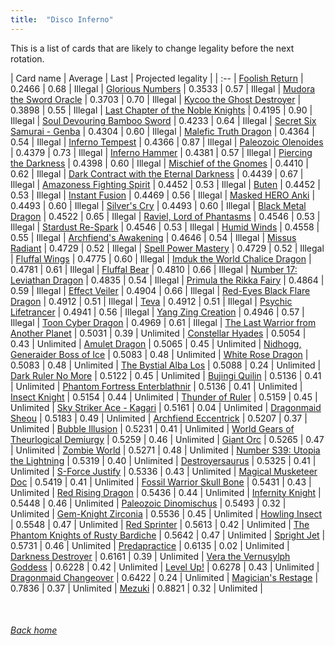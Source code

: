 ```yaml
---
title:  "Disco Inferno"
---
```


This is a list of cards that are likely to change legality before the next rotation.

| Card name | Average | Last | Projected legality |
| :-- |
[Foolish Return](https://db.ygoprodeck.com/card/?search=Foolish%20Return) | 0.2466 | 0.68 | Illegal |
[Glorious Numbers](https://db.ygoprodeck.com/card/?search=Glorious%20Numbers) | 0.3533 | 0.57 | Illegal |
[Mudora the Sword Oracle](https://db.ygoprodeck.com/card/?search=Mudora%20the%20Sword%20Oracle) | 0.3703 | 0.70 | Illegal |
[Kycoo the Ghost Destroyer](https://db.ygoprodeck.com/card/?search=Kycoo%20the%20Ghost%20Destroyer) | 0.3898 | 0.55 | Illegal |
[Last Chapter of the Noble Knights](https://db.ygoprodeck.com/card/?search=Last%20Chapter%20of%20the%20Noble%20Knights) | 0.4195 | 0.90 | Illegal |
[Soul Devouring Bamboo Sword](https://db.ygoprodeck.com/card/?search=Soul%20Devouring%20Bamboo%20Sword) | 0.4233 | 0.64 | Illegal |
[Secret Six Samurai - Genba](https://db.ygoprodeck.com/card/?search=Secret%20Six%20Samurai%20-%20Genba) | 0.4304 | 0.60 | Illegal |
[Malefic Truth Dragon](https://db.ygoprodeck.com/card/?search=Malefic%20Truth%20Dragon) | 0.4364 | 0.54 | Illegal |
[Inferno Tempest](https://db.ygoprodeck.com/card/?search=Inferno%20Tempest) | 0.4366 | 0.87 | Illegal |
[Paleozoic Olenoides](https://db.ygoprodeck.com/card/?search=Paleozoic%20Olenoides) | 0.4379 | 0.73 | Illegal |
[Inferno Hammer](https://db.ygoprodeck.com/card/?search=Inferno%20Hammer) | 0.4381 | 0.57 | Illegal |
[Piercing the Darkness](https://db.ygoprodeck.com/card/?search=Piercing%20the%20Darkness) | 0.4398 | 0.60 | Illegal |
[Mischief of the Gnomes](https://db.ygoprodeck.com/card/?search=Mischief%20of%20the%20Gnomes) | 0.4410 | 0.62 | Illegal |
[Dark Contract with the Eternal Darkness](https://db.ygoprodeck.com/card/?search=Dark%20Contract%20with%20the%20Eternal%20Darkness) | 0.4439 | 0.67 | Illegal |
[Amazoness Fighting Spirit](https://db.ygoprodeck.com/card/?search=Amazoness%20Fighting%20Spirit) | 0.4452 | 0.53 | Illegal |
[Buten](https://db.ygoprodeck.com/card/?search=Buten) | 0.4452 | 0.53 | Illegal |
[Instant Fusion](https://db.ygoprodeck.com/card/?search=Instant%20Fusion) | 0.4469 | 0.56 | Illegal |
[Masked HERO Anki](https://db.ygoprodeck.com/card/?search=Masked%20HERO%20Anki) | 0.4493 | 0.60 | Illegal |
[Silver's Cry](https://db.ygoprodeck.com/card/?search=Silver's%20Cry) | 0.4493 | 0.60 | Illegal |
[Black Metal Dragon](https://db.ygoprodeck.com/card/?search=Black%20Metal%20Dragon) | 0.4522 | 0.65 | Illegal |
[Raviel, Lord of Phantasms](https://db.ygoprodeck.com/card/?search=Raviel,%20Lord%20of%20Phantasms) | 0.4546 | 0.53 | Illegal |
[Stardust Re-Spark](https://db.ygoprodeck.com/card/?search=Stardust%20Re-Spark) | 0.4546 | 0.53 | Illegal |
[Humid Winds](https://db.ygoprodeck.com/card/?search=Humid%20Winds) | 0.4558 | 0.55 | Illegal |
[Archfiend's Awakening](https://db.ygoprodeck.com/card/?search=Archfiend's%20Awakening) | 0.4646 | 0.54 | Illegal |
[Missus Radiant](https://db.ygoprodeck.com/card/?search=Missus%20Radiant) | 0.4729 | 0.52 | Illegal |
[Spell Power Mastery](https://db.ygoprodeck.com/card/?search=Spell%20Power%20Mastery) | 0.4729 | 0.52 | Illegal |
[Fluffal Wings](https://db.ygoprodeck.com/card/?search=Fluffal%20Wings) | 0.4775 | 0.60 | Illegal |
[Imduk the World Chalice Dragon](https://db.ygoprodeck.com/card/?search=Imduk%20the%20World%20Chalice%20Dragon) | 0.4781 | 0.61 | Illegal |
[Fluffal Bear](https://db.ygoprodeck.com/card/?search=Fluffal%20Bear) | 0.4810 | 0.66 | Illegal |
[Number 17: Leviathan Dragon](https://db.ygoprodeck.com/card/?search=Number%2017:%20Leviathan%20Dragon) | 0.4835 | 0.54 | Illegal |
[Primula the Rikka Fairy](https://db.ygoprodeck.com/card/?search=Primula%20the%20Rikka%20Fairy) | 0.4864 | 0.59 | Illegal |
[Effect Veiler](https://db.ygoprodeck.com/card/?search=Effect%20Veiler) | 0.4904 | 0.66 | Illegal |
[Red-Eyes Black Flare Dragon](https://db.ygoprodeck.com/card/?search=Red-Eyes%20Black%20Flare%20Dragon) | 0.4912 | 0.51 | Illegal |
[Teva](https://db.ygoprodeck.com/card/?search=Teva) | 0.4912 | 0.51 | Illegal |
[Psychic Lifetrancer](https://db.ygoprodeck.com/card/?search=Psychic%20Lifetrancer) | 0.4941 | 0.56 | Illegal |
[Yang Zing Creation](https://db.ygoprodeck.com/card/?search=Yang%20Zing%20Creation) | 0.4946 | 0.57 | Illegal |
[Toon Cyber Dragon](https://db.ygoprodeck.com/card/?search=Toon%20Cyber%20Dragon) | 0.4969 | 0.61 | Illegal |
[The Last Warrior from Another Planet](https://db.ygoprodeck.com/card/?search=The%20Last%20Warrior%20from%20Another%20Planet) | 0.5031 | 0.39 | Unlimited |
[Constellar Hyades](https://db.ygoprodeck.com/card/?search=Constellar%20Hyades) | 0.5054 | 0.43 | Unlimited |
[Amulet Dragon](https://db.ygoprodeck.com/card/?search=Amulet%20Dragon) | 0.5065 | 0.45 | Unlimited |
[Nidhogg, Generaider Boss of Ice](https://db.ygoprodeck.com/card/?search=Nidhogg,%20Generaider%20Boss%20of%20Ice) | 0.5083 | 0.48 | Unlimited |
[White Rose Dragon](https://db.ygoprodeck.com/card/?search=White%20Rose%20Dragon) | 0.5083 | 0.48 | Unlimited |
[The Bystial Alba Los](https://db.ygoprodeck.com/card/?search=The%20Bystial%20Alba%20Los) | 0.5088 | 0.24 | Unlimited |
[Dark Ruler No More](https://db.ygoprodeck.com/card/?search=Dark%20Ruler%20No%20More) | 0.5122 | 0.45 | Unlimited |
[Bujingi Quilin](https://db.ygoprodeck.com/card/?search=Bujingi%20Quilin) | 0.5136 | 0.41 | Unlimited |
[Phantom Fortress Enterblathnir](https://db.ygoprodeck.com/card/?search=Phantom%20Fortress%20Enterblathnir) | 0.5136 | 0.41 | Unlimited |
[Insect Knight](https://db.ygoprodeck.com/card/?search=Insect%20Knight) | 0.5154 | 0.44 | Unlimited |
[Thunder of Ruler](https://db.ygoprodeck.com/card/?search=Thunder%20of%20Ruler) | 0.5159 | 0.45 | Unlimited |
[Sky Striker Ace - Kagari](https://db.ygoprodeck.com/card/?search=Sky%20Striker%20Ace%20-%20Kagari) | 0.5161 | 0.04 | Unlimited |
[Dragonmaid Sheou](https://db.ygoprodeck.com/card/?search=Dragonmaid%20Sheou) | 0.5183 | 0.49 | Unlimited |
[Archfiend Eccentrick](https://db.ygoprodeck.com/card/?search=Archfiend%20Eccentrick) | 0.5207 | 0.37 | Unlimited |
[Bubble Illusion](https://db.ygoprodeck.com/card/?search=Bubble%20Illusion) | 0.5231 | 0.41 | Unlimited |
[World Gears of Theurlogical Demiurgy](https://db.ygoprodeck.com/card/?search=World%20Gears%20of%20Theurlogical%20Demiurgy) | 0.5259 | 0.46 | Unlimited |
[Giant Orc](https://db.ygoprodeck.com/card/?search=Giant%20Orc) | 0.5265 | 0.47 | Unlimited |
[Zombie World](https://db.ygoprodeck.com/card/?search=Zombie%20World) | 0.5271 | 0.48 | Unlimited |
[Number S39: Utopia the Lightning](https://db.ygoprodeck.com/card/?search=Number%20S39:%20Utopia%20the%20Lightning) | 0.5319 | 0.40 | Unlimited |
[Destroyersaurus](https://db.ygoprodeck.com/card/?search=Destroyersaurus) | 0.5325 | 0.41 | Unlimited |
[S-Force Justify](https://db.ygoprodeck.com/card/?search=S-Force%20Justify) | 0.5336 | 0.43 | Unlimited |
[Magical Musketeer Doc](https://db.ygoprodeck.com/card/?search=Magical%20Musketeer%20Doc) | 0.5419 | 0.41 | Unlimited |
[Fossil Warrior Skull Bone](https://db.ygoprodeck.com/card/?search=Fossil%20Warrior%20Skull%20Bone) | 0.5431 | 0.43 | Unlimited |
[Red Rising Dragon](https://db.ygoprodeck.com/card/?search=Red%20Rising%20Dragon) | 0.5436 | 0.44 | Unlimited |
[Infernity Knight](https://db.ygoprodeck.com/card/?search=Infernity%20Knight) | 0.5448 | 0.46 | Unlimited |
[Paleozoic Dinomischus](https://db.ygoprodeck.com/card/?search=Paleozoic%20Dinomischus) | 0.5493 | 0.32 | Unlimited |
[Gem-Knight Zirconia](https://db.ygoprodeck.com/card/?search=Gem-Knight%20Zirconia) | 0.5536 | 0.45 | Unlimited |
[Howling Insect](https://db.ygoprodeck.com/card/?search=Howling%20Insect) | 0.5548 | 0.47 | Unlimited |
[Red Sprinter](https://db.ygoprodeck.com/card/?search=Red%20Sprinter) | 0.5613 | 0.42 | Unlimited |
[The Phantom Knights of Rusty Bardiche](https://db.ygoprodeck.com/card/?search=The%20Phantom%20Knights%20of%20Rusty%20Bardiche) | 0.5642 | 0.47 | Unlimited |
[Spright Jet](https://db.ygoprodeck.com/card/?search=Spright%20Jet) | 0.5731 | 0.46 | Unlimited |
[Predapractice](https://db.ygoprodeck.com/card/?search=Predapractice) | 0.6135 | 0.02 | Unlimited |
[Darkness Destroyer](https://db.ygoprodeck.com/card/?search=Darkness%20Destroyer) | 0.6161 | 0.39 | Unlimited |
[Vera the Vernusylph Goddess](https://db.ygoprodeck.com/card/?search=Vera%20the%20Vernusylph%20Goddess) | 0.6228 | 0.42 | Unlimited |
[Level Up!](https://db.ygoprodeck.com/card/?search=Level%20Up!) | 0.6278 | 0.43 | Unlimited |
[Dragonmaid Changeover](https://db.ygoprodeck.com/card/?search=Dragonmaid%20Changeover) | 0.6422 | 0.24 | Unlimited |
[Magician's Restage](https://db.ygoprodeck.com/card/?search=Magician's%20Restage) | 0.7836 | 0.37 | Unlimited |
[Mezuki](https://db.ygoprodeck.com/card/?search=Mezuki) | 0.8821 | 0.32 | Unlimited |

<br>

###### [Back home](index)